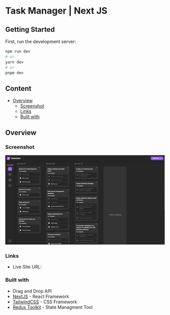 # Task Manager | Next JS

## Getting Started

First, run the development server:

```bash
npm run dev
# or
yarn dev
# or
pnpm dev
```

## Content

- [Overview](#overview)
  - [Screenshot](#screenshot)
  - [Links](#links)
  - [Built with](#built-with)

## Overview

### Screenshot

![Screenshot](./public/screenshots/s1.png)

### Links

- Live Site URL:

### Built with

- Drag and Drop API
- [NextJS](https://nextjs.org/) - React Framework
- [TailwindCSS](https://tailwindcss.com/) - CSS Framework
- [Redux Toolkit](https://redux-toolkit.js.org/) - State Managment Tool
